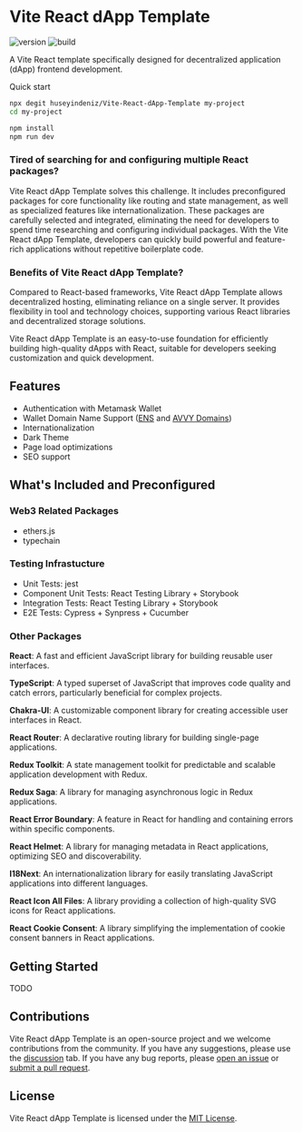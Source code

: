 # Vite React dApp Template

![version](https://img.shields.io/github/package-json/version/huseyindeniz/Vite-React-dApp-Template)
![build](https://img.shields.io/github/actions/workflow/status/huseyindeniz/Vite-React-dApp-Template/CI.yml)

A Vite React template specifically designed for decentralized application (dApp) frontend development.

Quick start

```sh
npx degit huseyindeniz/Vite-React-dApp-Template my-project
cd my-project

npm install
npm run dev
```

### Tired of searching for and configuring multiple React packages?

Vite React dApp Template solves this challenge. It includes preconfigured packages for core functionality like routing and state management, as well as specialized features like internationalization. These packages are carefully selected and integrated, eliminating the need for developers to spend time researching and configuring individual packages. With the Vite React dApp Template, developers can quickly build powerful and feature-rich applications without repetitive boilerplate code.

### Benefits of Vite React dApp Template?

Compared to React-based frameworks, Vite React dApp Template allows decentralized hosting, eliminating reliance on a single server. It provides flexibility in tool and technology choices, supporting various React libraries and decentralized storage solutions.

Vite React dApp Template is an easy-to-use foundation for efficiently building high-quality dApps with React, suitable for developers seeking customization and quick development.

## Features

- Authentication with Metamask Wallet
- Wallet Domain Name Support ([ENS](https://ens.domains/) and [AVVY Domains](https://avvy.domains/))
- Internationalization
- Dark Theme
- Page load optimizations
- SEO support

## What's Included and Preconfigured

### Web3 Related Packages

- ethers.js
- typechain

### Testing Infrastucture

- Unit Tests: jest
- Component Unit Tests: React Testing Library + Storybook
- Integration Tests: React Testing Library + Storybook
- E2E Tests: Cypress + Synpress + Cucumber

### Other Packages

**React**: A fast and efficient JavaScript library for building reusable user interfaces.

**TypeScript**: A typed superset of JavaScript that improves code quality and catch errors, particularly beneficial for complex projects.

**Chakra-UI**: A customizable component library for creating accessible user interfaces in React.

**React Router**: A declarative routing library for building single-page applications.

**Redux Toolkit**: A state management toolkit for predictable and scalable application development with Redux.

**Redux Saga**: A library for managing asynchronous logic in Redux applications.

**React Error Boundary**: A feature in React for handling and containing errors within specific components.

**React Helmet**: A library for managing metadata in React applications, optimizing SEO and discoverability.

**I18Next**: An internationalization library for easily translating JavaScript applications into different languages.

**React Icon All Files**: A library providing a collection of high-quality SVG icons for React applications.

**React Cookie Consent**: A library simplifying the implementation of cookie consent banners in React applications.

## Getting Started

TODO

## Contributions

Vite React dApp Template is an open-source project and we welcome contributions from the community. If you have any suggestions, please use the [discussion](https://github.com/huseyindeniz/Vite-React-dApp-Template/discussions) tab. If you have any bug reports, please [open an issue](https://github.com/huseyindeniz/Vite-React-dApp-Template/issues) or [submit a pull request](https://github.com/huseyindeniz/Vite-React-dApp-Template/pulls).

## License

Vite React dApp Template is licensed under the [MIT License](./LICENSE).
